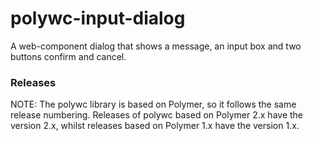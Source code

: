 # polywc-input-dialog
A web-component dialog that shows a message, an input box and two buttons confirm and cancel.

### Releases

NOTE: The polywc library is based on Polymer, so it follows the same release numbering. Releases of polywc based on Polymer 2.x have the version 2.x, whilst releases based on Polymer 1.x have the version 1.x.  
